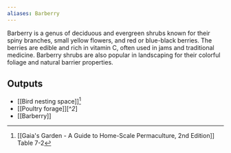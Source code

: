 ```yaml
---
aliases: Barberry
---
```

Barberry is a genus of deciduous and evergreen shrubs known for their spiny branches, small yellow flowers, and red or blue-black berries. The berries are edible and rich in vitamin C, often used in jams and traditional medicine. Barberry shrubs are also popular in landscaping for their colorful foliage and natural barrier properties.
## Outputs
- [[Bird nesting space]][^1]
- [[Poultry forage]][^*2*]
- [[Barberry]]

[^1]: [[Gaia's Garden - A Guide to Home-Scale Permaculture, 2nd Edition]] Table 7-2
[^2]: [[Gaia's Garden - A Guide to Home-Scale Permaculture, 2nd Edition]] Table 7-3
